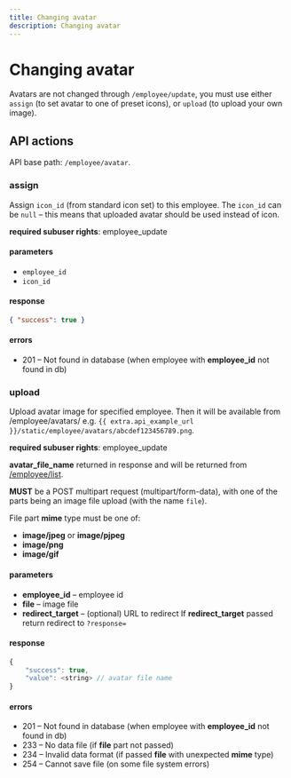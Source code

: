 ```yaml
---
title: Changing avatar
description: Changing avatar
---
```


# Changing avatar

Avatars are not changed through `/employee/update`, you must use either `assign` (to set avatar to one of preset icons),
or `upload` (to upload your own image). 

## API actions

API base path: `/employee/avatar`.

### assign

Assign `icon_id` (from standard icon set) to this employee. 
The `icon_id` can be `null` – this means that uploaded avatar should be used instead of icon.

**required subuser rights**: employee_update

#### parameters

*   `employee_id`
*   `icon_id`

#### response

```json
{ "success": true }
```
    

#### errors

*   201 – Not found in database (when employee with **employee_id** not found in db)


### upload

Upload avatar image for specified employee.
Then it will be available from /employee/avatars/
e.g. `{{ extra.api_example_url }}/static/employee/avatars/abcdef123456789.png`.

**required subuser rights**: employee_update

**avatar\_file\_name** returned in response and will be returned from [/employee/list](index.md#list).

**MUST** be a POST multipart request (multipart/form-data),
with one of the parts being an image file upload (with the name `file`).

File part **mime** type must be one of:

*   **image/jpeg** or **image/pjpeg**
*   **image/png**
*   **image/gif**

#### parameters

*   **employee_id** – employee id
*   **file** – image file
*   **redirect_target** – (optional) URL to redirect
    If **redirect_target** passed return redirect to `?response=`

#### response

```js
{
    "success": true,
    "value": <string> // avatar file name
}
```

#### errors

*   201 – Not found in database (when employee with **employee_id** not found in db)
*   233 – No data file (if **file** part not passed)
*   234 – Invalid data format (if passed **file** with unexpected **mime** type)
*   254 – Cannot save file (on some file system errors)
